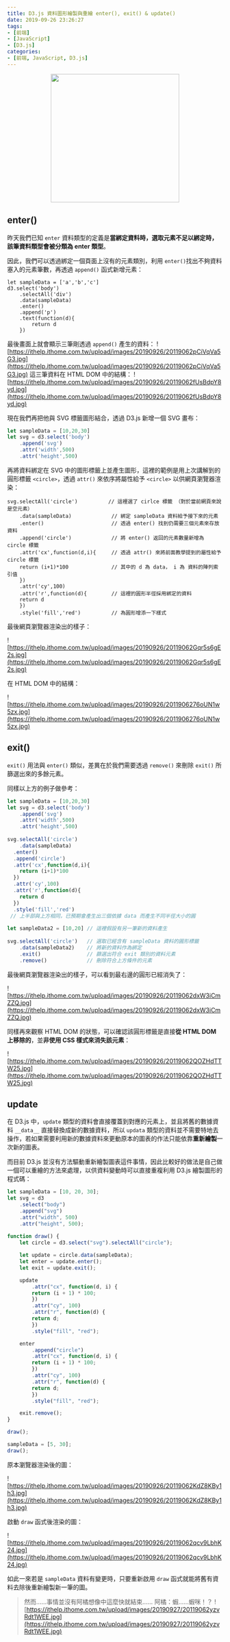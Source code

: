 ```yaml
---
title: D3.js 資料圖形繪製與重繪 enter(), exit() & update()
date: 2019-09-26 23:26:27
tags:
- [前端]
- [JavaScript]
- [D3.js]
categories: 
- [前端, JavaScript, D3.js]
---
```


<div style="display:flex;justify-content:center;">
  <img style="object-fit:cover;" src='/images/d3js/d3.png' width='300px' height='300px' />
</div>

## enter()

昨天我們已知 `enter` 資料類型的定義是**當綁定資料時，選取元素不足以綁定時，該筆資料類型會被分類為 enter 類型**。

因此，我們可以透過綁定一個頁面上沒有的元素類別，利用 `enter()`找出不夠資料塞入的元素筆數，再透過 `append()` 函式新增元素：

```
let sampleData = ['a','b','c']
d3.select('body')
    .selectAll('div')
    .data(sampleData)
    .enter()
    .append('p')
    .text(function(d){
    	return d
    })
```

最後畫面上就會顯示三筆剛透過 `append()` 產生的資料：
![https://ithelp.ithome.com.tw/upload/images/20190926/20119062pCiVqVa5G3.jpg](https://ithelp.ithome.com.tw/upload/images/20190926/20119062pCiVqVa5G3.jpg)
這三筆資料在 HTML DOM 中的結構：
![https://ithelp.ithome.com.tw/upload/images/20190926/20119062fUsBdpY8yd.jpg](https://ithelp.ithome.com.tw/upload/images/20190926/20119062fUsBdpY8yd.jpg)

現在我們再把他與 SVG 標籤圖形結合，透過 D3.js 新增一個 SVG 畫布：
``` javascript
let sampleData = [10,20,30]
let svg = d3.select('body')
    .append('svg')
    .attr('width',500)
    .attr('height',500)
```

再將資料綁定在 SVG 中的圖形標籤上並產生圖形，這裡的範例是用上次講解到的圓形標籤 `<circle>`，透過 `attr()` 來依序將屬性給予 `<circle>` 以供網頁瀏覽器渲染：

```
svg.selectAll('circle')          // 這裡選了 cirlce 標籤 （對於當前網頁來說是空元素）
    .data(sampleData)             // 綁定 sampleData 資料給予接下來的元素
    .enter()                      // 透過 enter() 找到仍需要三個元素來存放資料
    .append('circle')             // 將 enter() 返回的元素數量新增為 circle 標籤
    .attr('cx',function(d,i){     // 透過 attr() 來將前面教學提到的屬性給予 circle 標籤
    return (i+1)*100              // 其中的 d 為 data， i 為 資料的陣列索引值
    })
    .attr('cy',100)
    .attr('r',function(d){        // 這裡的圓形半徑採用綁定的資料
    return d
    })
    .style('fill','red')          // 為圓形增添一下樣式
```

最後網頁瀏覽器渲染出的樣子：

![https://ithelp.ithome.com.tw/upload/images/20190926/20119062Gqr5s6gE2s.jpg](https://ithelp.ithome.com.tw/upload/images/20190926/20119062Gqr5s6gE2s.jpg)

在 HTML DOM 中的結構：


![https://ithelp.ithome.com.tw/upload/images/20190926/2011906276oUN1w5zx.jpg](https://ithelp.ithome.com.tw/upload/images/20190926/2011906276oUN1w5zx.jpg)

## exit()

`exit()` 用法與 `enter()` 類似，差異在於我們需要透過 `remove()` 來刪除 `exit()` 所篩選出來的多餘元素。

同樣以上方的例子做參考：

```javascript
let sampleData = [10,20,30] 
let svg = d3.select('body')
    .append('svg')
    .attr('width',500)
    .attr('height',500)
    
svg.selectAll('circle')
	.data(sampleData)
  .enter()
  .append('circle')
  .attr('cx',function(d,i){
  	return (i+1)*100
  })
  .attr('cy',100)
  .attr('r',function(d){
  	return d
  })
  .style('fill','red')
 // 上半部與上方相同，已預期會產生出三個依據 data 而產生不同半徑大小的圓
 
let sampleData2 = [10,20] // 這裡假設有另一筆新的資料產生
  
svg.selectAll('circle')   // 選取已經含有 sampleData 資料的圓形標籤
    .data(sampleData2)    // 將新的資料作為綁定
    .exit()               // 篩選出符合 exit 類別的資料元素
    .remove()             // 刪除符合上方條件的元素
```

最後網頁瀏覽器渲染出的樣子，可以看到最右邊的圓形已經消失了：

![https://ithelp.ithome.com.tw/upload/images/20190926/20119062dxW3iCmZZQ.jpg](https://ithelp.ithome.com.tw/upload/images/20190926/20119062dxW3iCmZZQ.jpg)

同樣再來觀察 HTML DOM 的狀態，可以確認該圓形標籤是直接**從 HTML DOM 上移除的**，並**非使用 CSS 樣式來消失該元素**：

![https://ithelp.ithome.com.tw/upload/images/20190926/20119062QOZHdTTW25.jpg](https://ithelp.ithome.com.tw/upload/images/20190926/20119062QOZHdTTW25.jpg)

## update

在 D3.js 中，`update` 類型的資料會直接覆蓋到對應的元素上，並且將舊的數據資料 `__data__` 直接替換成新的數據資料，所以 `updata` 類型的資料並不需要特地去操作，若如果需要利用新的數據資料來更動原本的圖表的作法只能依靠**重新繪製**一次新的圖表。

而目前 D3.js 並沒有方法驅動重新繪製圖表這件事情，因此比較好的做法是自己做一個可以重繪的方法來處理，以供資料變動時可以直接重複利用 D3.js 繪製圖形的程式碼：

```javascript
let sampleData = [10, 20, 30];
let svg = d3
    .select("body")
    .append("svg")
    .attr("width", 500)
    .attr("height", 500);
    
function draw() {
    let circle = d3.select("svg").selectAll("circle");

    let update = circle.data(sampleData);
    let enter = update.enter();
    let exit = update.exit();

    update
        .attr("cx", function(d, i) {
        return (i + 1) * 100;
        })
        .attr("cy", 100)
        .attr("r", function(d) {
        return d;
        })
        .style("fill", "red");

    enter
        .append("circle")
        .attr("cx", function(d, i) {
        return (i + 1) * 100;
        })
        .attr("cy", 100)
        .attr("r", function(d) {
        return d;
        })
        .style("fill", "red");

    exit.remove();
}

draw();

sampleData = [5, 30];
draw();
```

原本瀏覽器渲染後的圖：

![https://ithelp.ithome.com.tw/upload/images/20190926/20119062KdZ8KBy1h3.jpg](https://ithelp.ithome.com.tw/upload/images/20190926/20119062KdZ8KBy1h3.jpg)

啟動 `draw` 函式後渲染的圖：

![https://ithelp.ithome.com.tw/upload/images/20190926/20119062qcv9LbhK24.jpg](https://ithelp.ithome.com.tw/upload/images/20190926/20119062qcv9LbhK24.jpg)

如此一來若是 `sampleData` 資料有變更時，只要重新啟用 `draw` 函式就能將舊有資料去除後重新繪製新一筆的圖。


> 然而……事情並沒有阿橘想像中這麼快就結束……
> 阿橘：蝦……蝦咪！？
> ![https://ithelp.ithome.com.tw/upload/images/20190927/20119062yzvRdt1WEE.jpg](https://ithelp.ithome.com.tw/upload/images/20190927/20119062yzvRdt1WEE.jpg)

